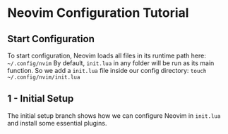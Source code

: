 # Neovim Configuration Tutorial
## Start Configuration
To start configuration, Neovim loads all files in its runtime path here: <br>
`~/.config/nvim`
By default, `init.lua` in any folder will be run as its main function.
So we add a `init.lua` file inside our config directory: 
`touch ~/.config/nvim/init.lua`

## 1 - Initial Setup 
The initial setup branch shows how we can configure Neovim in `init.lua` and install some essential plugins. 

